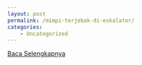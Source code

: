 ```yaml
---
layout: post
permalink: /mimpi-terjebak-di-eskalator/
categories:
    - Uncategorized
---
```


[Baca Selengkapnya](/05)